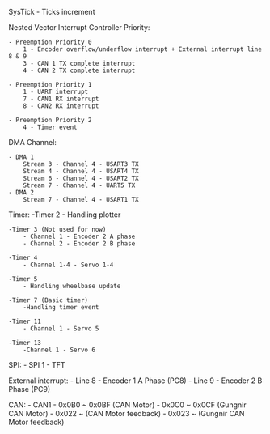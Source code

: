 SysTick 
	- Ticks increment

Nested Vector Interrupt Controller Priority:

	- Preemption Priority 0
		1 - Encoder overflow/underflow interrupt + External interrupt line 8 & 9
		3 - CAN 1 TX complete interrupt
		4 - CAN 2 TX complete interrupt

	- Preemption Priority 1
		1 - UART interrupt
		7 - CAN1 RX interrupt
		8 - CAN2 RX interrupt
		
	- Preemption Priority 2
		4 - Timer event
	
DMA Channel:

	- DMA 1
		Stream 3 - Channel 4 - USART3 TX
		Stream 4 - Channel 4 - USART4 TX
		Stream 6 - Channel 4 - USART2 TX
		Stream 7 - Channel 4 - UART5 TX
	- DMA 2
		Stream 7 - Channel 4 - USART1 TX
		
Timer:
	-Timer 2
		- Handling plotter
	
	-Timer 3 (Not used for now)
		- Channel 1 - Encoder 2 A phase
		- Channel 2 - Encoder 2 B phase
		
	-Timer 4
		- Channel 1-4 - Servo 1-4
		
	-Timer 5
		- Handling wheelbase update

	-Timer 7 (Basic timer)
		-Handling timer event
		
	-Timer 11
		- Channel 1 - Servo 5
		
	-Timer 13
		-Channel 1 - Servo 6
		
		
SPI:
	- SPI 1 - TFT
	
External interrupt:
	- Line 8 - Encoder 1 A Phase (PC8)
	- Line 9 - Encoder 2 B Phase (PC9)
	
CAN:
	- CAN1
		- 0x0B0 ~ 0x0BF (CAN Motor)
		- 0x0C0 ~ 0x0CF (Gungnir CAN Motor)
		- 0x022 ~ (CAN Motor feedback)
		- 0x023 ~ (Gungnir CAN Motor feedback)
	